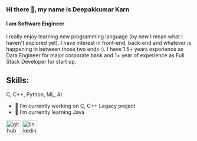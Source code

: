 ### Hi there 👋, my name is Deepakkumar Karn
#### I am Software Engineer
I really enjoy learning new programming language (by new I mean what I haven't explored yet). I have interest in front-end, back-end and whatever is happening in between those two ends :). I have 1.5+ years experience as Data Engineer for major corporate bank and 1+ year of experience as Full Stack Developer for start up.

## Skills: 
C, C++, Python, ML, AI

- 🔭 I’m currently working on C, C++ Legacy project 
- 🌱 I’m currently learning Java 


[<img src='https://cdn.jsdelivr.net/npm/simple-icons@3.0.1/icons/github.svg' alt='github' height='40'>](https://github.com/karn-deepak)  [<img src='https://cdn.jsdelivr.net/npm/simple-icons@3.0.1/icons/linkedin.svg' alt='linkedin' height='40'>](https://www.linkedin.com/in/deepakkumarkarn/)  

